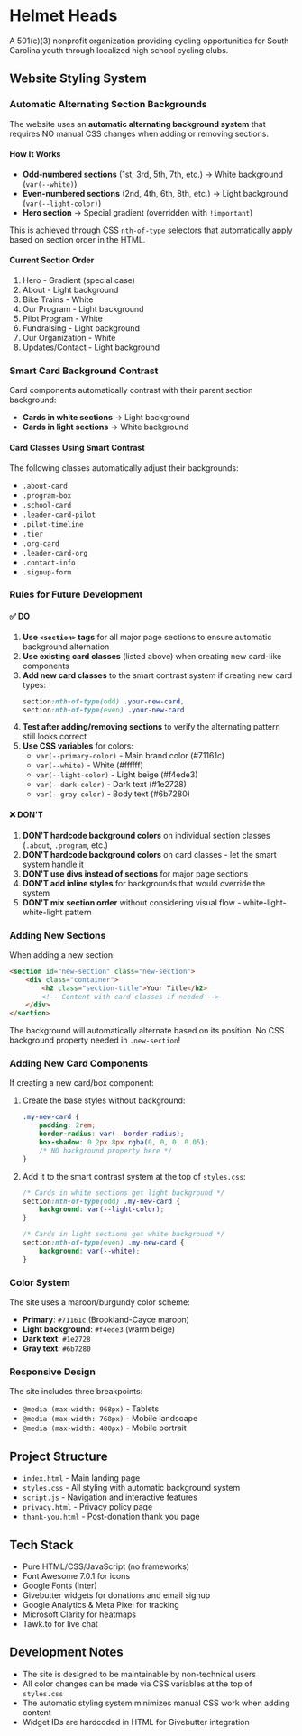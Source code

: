 # Helmet Heads

A 501(c)(3) nonprofit organization providing cycling opportunities for South Carolina youth through localized high school cycling clubs.

## Website Styling System

### Automatic Alternating Section Backgrounds

The website uses an **automatic alternating background system** that requires NO manual CSS changes when adding or removing sections.

#### How It Works

- **Odd-numbered sections** (1st, 3rd, 5th, 7th, etc.) → White background (`var(--white)`)
- **Even-numbered sections** (2nd, 4th, 6th, 8th, etc.) → Light background (`var(--light-color)`)
- **Hero section** → Special gradient (overridden with `!important`)

This is achieved through CSS `nth-of-type` selectors that automatically apply based on section order in the HTML.

#### Current Section Order

1. Hero - Gradient (special case)
2. About - Light background
3. Bike Trains - White
4. Our Program - Light background
5. Pilot Program - White
6. Fundraising - Light background
7. Our Organization - White
8. Updates/Contact - Light background

### Smart Card Background Contrast

Card components automatically contrast with their parent section background:

- **Cards in white sections** → Light background
- **Cards in light sections** → White background

#### Card Classes Using Smart Contrast

The following classes automatically adjust their backgrounds:
- `.about-card`
- `.program-box`
- `.school-card`
- `.leader-card-pilot`
- `.pilot-timeline`
- `.tier`
- `.org-card`
- `.leader-card-org`
- `.contact-info`
- `.signup-form`

### Rules for Future Development

#### ✅ DO

1. **Use `<section>` tags** for all major page sections to ensure automatic background alternation
2. **Use existing card classes** (listed above) when creating new card-like components
3. **Add new card classes** to the smart contrast system if creating new card types:
   ```css
   section:nth-of-type(odd) .your-new-card,
   section:nth-of-type(even) .your-new-card
   ```
4. **Test after adding/removing sections** to verify the alternating pattern still looks correct
5. **Use CSS variables** for colors:
   - `var(--primary-color)` - Main brand color (#71161c)
   - `var(--white)` - White (#ffffff)
   - `var(--light-color)` - Light beige (#f4ede3)
   - `var(--dark-color)` - Dark text (#1e2728)
   - `var(--gray-color)` - Body text (#6b7280)

#### ❌ DON'T

1. **DON'T hardcode background colors** on individual section classes (`.about`, `.program`, etc.)
2. **DON'T hardcode background colors** on card classes - let the smart system handle it
3. **DON'T use divs instead of sections** for major page sections
4. **DON'T add inline styles** for backgrounds that would override the system
5. **DON'T mix section order** without considering visual flow - white-light-white-light pattern

### Adding New Sections

When adding a new section:

```html
<section id="new-section" class="new-section">
    <div class="container">
        <h2 class="section-title">Your Title</h2>
        <!-- Content with card classes if needed -->
    </div>
</section>
```

The background will automatically alternate based on its position. No CSS background property needed in `.new-section`!

### Adding New Card Components

If creating a new card/box component:

1. Create the base styles without background:
   ```css
   .my-new-card {
       padding: 2rem;
       border-radius: var(--border-radius);
       box-shadow: 0 2px 8px rgba(0, 0, 0, 0.05);
       /* NO background property here */
   }
   ```

2. Add it to the smart contrast system at the top of `styles.css`:
   ```css
   /* Cards in white sections get light background */
   section:nth-of-type(odd) .my-new-card {
       background: var(--light-color);
   }
   
   /* Cards in light sections get white background */
   section:nth-of-type(even) .my-new-card {
       background: var(--white);
   }
   ```

### Color System

The site uses a maroon/burgundy color scheme:

- **Primary**: `#71161c` (Brookland-Cayce maroon)
- **Light background**: `#f4ede3` (warm beige)
- **Dark text**: `#1e2728`
- **Gray text**: `#6b7280`

### Responsive Design

The site includes three breakpoints:
- `@media (max-width: 968px)` - Tablets
- `@media (max-width: 768px)` - Mobile landscape
- `@media (max-width: 480px)` - Mobile portrait

## Project Structure

- `index.html` - Main landing page
- `styles.css` - All styling with automatic background system
- `script.js` - Navigation and interactive features
- `privacy.html` - Privacy policy page
- `thank-you.html` - Post-donation thank you page

## Tech Stack

- Pure HTML/CSS/JavaScript (no frameworks)
- Font Awesome 7.0.1 for icons
- Google Fonts (Inter)
- Givebutter widgets for donations and email signup
- Google Analytics & Meta Pixel for tracking
- Microsoft Clarity for heatmaps
- Tawk.to for live chat

## Development Notes

- The site is designed to be maintainable by non-technical users
- All color changes can be made via CSS variables at the top of `styles.css`
- The automatic styling system minimizes manual CSS work when adding content
- Widget IDs are hardcoded in HTML for Givebutter integration